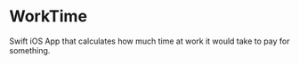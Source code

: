 WorkTime
========

Swift iOS App that calculates how much time at work it would take to pay for something. 
